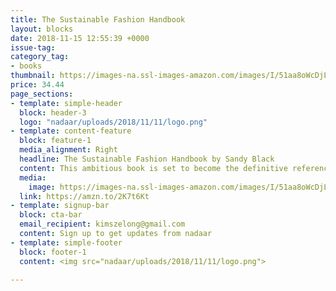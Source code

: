 ```yaml
---
title: The Sustainable Fashion Handbook
layout: blocks
date: 2018-11-15 12:55:39 +0000
issue-tag:
category_tag:
- books
thumbnail: https://images-na.ssl-images-amazon.com/images/I/51aa8oWcDjL.jpg
price: 34.44
page_sections:
- template: simple-header
  block: header-3
  logo: "nadaar/uploads/2018/11/11/logo.png"
- template: content-feature
  block: feature-1
  media_alignment: Right
  headline: The Sustainable Fashion Handbook by Sandy Black
  content: This ambitious book is set to become the definitive reference on all aspects of eco-fashion. Packed with authoritative features and facts, and inspiring images and ideas.
  media:
    image: https://images-na.ssl-images-amazon.com/images/I/51aa8oWcDjL.jpg
  link: https://amzn.to/2K7t6Kt
- template: signup-bar
  block: cta-bar
  email_recipient: kimszelong@gmail.com
  content: Sign up to get updates from nadaar
- template: simple-footer
  block: footer-1
  content: <img src="nadaar/uploads/2018/11/11/logo.png">

---
```


